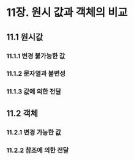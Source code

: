 # 11장. 원시 값과 객체의 비교
## 11.1 원시값
### 11.1.1 변경 불가능한 값
### 11.1.2 문자열과 불변성
### 11.1.3 값에 의한 전달
## 11.2 객체
### 11.2.1 변경 가능한 값
### 11.2.2 참조에 의한 전달
